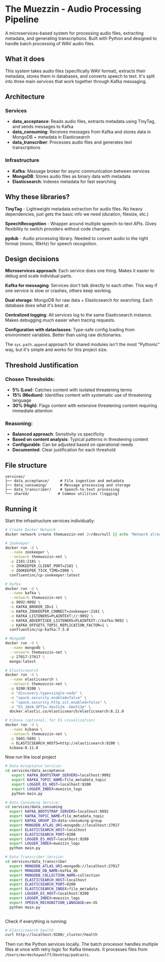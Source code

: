 # The Muezzin - Audio Processing Pipeline

A microservices-based system for processing audio files, extracting metadata, and generating transcriptions. Built with Python and designed to handle batch processing of WAV audio files.

## What it does

This system takes audio files (specifically WAV format), extracts their metadata, stores them in databases, and converts speech to text. It's split into three main services that work together through Kafka messaging.

## Architecture

### Services
- **data_acceptance**: Reads audio files, extracts metadata using TinyTag, and sends messages to Kafka
- **data_consuming**: Receives messages from Kafka and stores data in MongoDB + metadata in Elasticsearch  
- **data_transcriber**: Processes audio files and generates text transcriptions

### Infrastructure
- **Kafka**: Message broker for async communication between services
- **MongoDB**: Stores audio files as binary data with metadata
- **Elasticsearch**: Indexes metadata for fast searching

## Why these libraries?

**TinyTag** - Lightweight metadata extraction for audio files. No heavy dependencies, just gets the basic info we need (duration, filesize, etc.)

**SpeechRecognition** - Wrapper around multiple speech-to-text APIs. Gives flexibility to switch providers without code changes.

**pydub** - Audio processing library. Needed to convert audio to the right format (mono, 16kHz) for speech recognition.

## Design decisions

**Microservices approach**: Each service does one thing. Makes it easier to debug and scale individual parts.

**Kafka for messaging**: Services don't talk directly to each other. This way if one service is slow or crashes, others keep working.

**Dual storage**: MongoDB for raw data + Elasticsearch for searching. Each database does what it's best at.

**Centralized logging**: All services log to the same Elasticsearch instance. Makes debugging much easier when tracing requests.

**Configuration with dataclasses**: Type-safe config loading from environment variables. Better than using raw dictionaries.

The `sys.path.append` approach for shared modules isn't the most "Pythonic" way, but it's simple and works for this project size.

## Threshold Justification

### Chosen Thresholds:
- **5% (Low)**: Catches content with isolated threatening terms
- **15% (Medium)**: Identifies content with systematic use of threatening language  
- **30% (High)**: Flags content with extensive threatening content requiring immediate attention

### Reasoning:
- **Balanced approach**: Sensitivity vs specificity
- **Based on content analysis**: Typical patterns in threatening content
- **Configurable**: Can be adjusted based on operational needs
- **Documented**: Clear justification for each threshold

## File structure

```
services/
├── data_acceptance/     # File ingestion and metadata
├── data_consuming/      # Message processing and storage  
├── data_transcriber/    # Speech-to-text processing
└── shared/             # Common utilities (logging)
```

## Running it

Start the infrastructure services individually:

```bash
# Create Docker Network
docker network create themuezzin-net 2>/dev/null || echo "Network already exists"

# Zookeeper
docker run -d \
  --name zookeeper \
  --network themuezzin-net \
  -p 2181:2181 \
  -e ZOOKEEPER_CLIENT_PORT=2181 \
  -e ZOOKEEPER_TICK_TIME=2000 \
  confluentinc/cp-zookeeper:latest

# Kafka
docker run -d \
  --name kafka \
  --network themuezzin-net \
  -p 9092:9092 \
  -e KAFKA_BROKER_ID=1 \
  -e KAFKA_ZOOKEEPER_CONNECT=zookeeper:2181 \
  -e KAFKA_LISTENERS=PLAINTEXT://:9092 \
  -e KAFKA_ADVERTISED_LISTENERS=PLAINTEXT://kafka:9092 \
  -e KAFKA_OFFSETS_TOPIC_REPLICATION_FACTOR=1 \
  confluentinc/cp-kafka:7.5.0

# MongoDB
docker run -d \
  --name mongodb \
  --network themuezzin-net \
  -p 27017:27017 \
  mongo:latest

# Elasticsearch
docker run -d \
  --name elasticsearch \
  --network themuezzin-net \
  -p 9200:9200 \
  -e "discovery.type=single-node" \
  -e "xpack.security.enabled=false" \
  -e "xpack.security.http.ssl.enabled=false" \
  -e "ES_JAVA_OPTS=-Xms512m -Xmx512m" \
  docker.elastic.co/elasticsearch/elasticsearch:8.11.0

# Kibana (optional, for ES visualization)
docker run -d \
  --name kibana \
  --network themuezzin-net \
  -p 5601:5601 \
  -e ELASTICSEARCH_HOSTS=http://elasticsearch:9200 \
  kibana:8.11.0
```

Now run the local project

```bash
# Data Acceptance Service:
cd services/data_acceptance
   export KAFKA_BOOTSTRAP_SERVERS=localhost:9092
   export KAFKA_TOPIC_NAME=file_metadata_topic
   export LOGGER_ES_HOST=localhost:9200
   export LOGGER_INDEX=muezzin_logs
   python main.py

# Data Consuming Service:
cd services/data_consuming
  export KAFKA_BOOTSTRAP_SERVERS=localhost:9092
  export KAFKA_TOPIC_NAME=file_metadata_topic
  export KAFKA_GROUP_ID=data-consuming-group
  export MONGODB_ATLAS_URI=mongodb://localhost:27017
  export ELASTICSEARCH_HOST=localhost
  export ELASTICSEARCH_PORT=9200
  export LOGGER_ES_HOST=localhost:9200
  export LOGGER_INDEX=muezzin_logs
  python main.py

# Data Transcriber Service:
cd services/data_transcriber
  export MONGODB_ATLAS_URI=mongodb://localhost:27017
  export MONGODB_DB_NAME=kafka_db
  export MONGODB_COLLECTION_NAME=collection
  export ELASTICSEARCH_HOST=localhost
  export ELASTICSEARCH_PORT=9200
  export ELASTICSEARCH_INDEX=file_metadata
  export LOGGER_ES_HOST=localhost:9200
  export LOGGER_INDEX=muezzin_logs
  export SPEECH_RECOGNITION_LANGUAGE=en-US
  python main.py
   
```

Check if everything is running:
```bash
# Elasticsearch health
curl http://localhost:9200/_cluster/health
```


Then run the Python services locally. The batch processor handles multiple files at once with retry logic for Kafka timeouts. It processes files from `/Users/mordechaywolff/Desktop/podcasts`.

